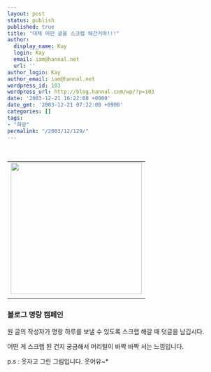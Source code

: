 ```yaml
---
layout: post
status: publish
published: true
title: "대체 어떤 글을 스크랩 해간거야!!!"
author:
  display_name: Kay
  login: Kay
  email: iam@hannal.net
  url: ''
author_login: Kay
author_email: iam@hannal.net
wordpress_id: 103
wordpress_url: http://blog.hannal.com/wp/?p=103
date: '2003-12-21 16:22:08 +0900'
date_gmt: '2003-12-21 07:22:08 +0900'
categories: []
tags:
- "희망"
permalink: "/2003/12/129/"
---
```

<p><center><br />
<table>
<tr>
<td><center><img src="http://blog.hannal.com/tt-attach/0331/040331202008367097/527014.jpg" width="300" height="300"></center></td>
</tr>
<tr>
<td class="centerphoto"> </td>
</tr>
</table>
<p></center></p>
<h3>블로그 명랑 캠페인</h3>
<p>
원 글의 작성자가 명랑 하루를 보낼 수 있도록 스크랩 해갈 때 덧글을 남깁시다.</p>
<p>어떤 게 스크랩 된 건지 궁금해서 머리털이 바짝 바짝 서는 느낌입니다.</p>
<p>p.s : 웃자고 그린 그림입니다. 웃어유~*</p>
